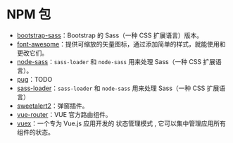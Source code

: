 # NPM 包

- [bootstrap-sass](NPM包/bootstrap-sass.md)：Bootstrap 的 Sass（一种 CSS 扩展语言）版本。
- [font-awesome](NPM包/font-awesome.md)：提供可缩放的矢量图标，通过添加简单的样式，就能使用和更改它们。
- [node-sass](NPM包/node-sass.md)：`sass-loader` 和 `node-sass` 用来处理 Sass（一种 CSS 扩展语言）。
- [pug](NPM包/pug.md)：TODO
- [sass-loader](NPM包/sass-loader.md)：`sass-loader` 和 `node-sass` 用来处理 Sass（一种 CSS 扩展语言）
- [sweetalert2](NPM包/sweetalert2.md)：弹窗插件。
- [vue-router](NPM包/vue-router.md)：VUE 官方路由组件。
- [vuex](NPM包/vuex.md)：一个专为 Vue.js 应用开发的 状态管理模式 , 它可以集中管理应用所有组件的状态。